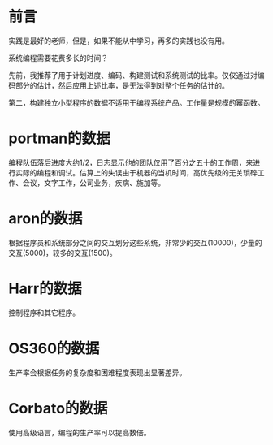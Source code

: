 # 前言

实践是最好的老师，但是，如果不能从中学习，再多的实践也没有用。

系统编程需要花费多长的时间？

先前，我推荐了用于计划进度、编码、构建测试和系统测试的比率。仅仅通过对编码部分的估计，然后应用上述比率，是无法得到对整个任务的估计的。

第二，构建独立小型程序的数据不适用于编程系统产品。工作量是规模的幂函数。

# portman的数据

编程队伍落后进度大约1/2，日志显示他的团队仅用了百分之五十的工作周，来进行实际的编程和调试。估算上的失误由于机器的当机时间，高优先级的无关琐碎工作、会议，文字工作，公司业务，疾病、施加等。

# aron的数据

根据程序员和系统部分之间的交互划分这些系统，非常少的交互(10000)，少量的交互(5000)，较多的交互(1500)。

# Harr的数据

控制程序和其它程序。

# OS360的数据

生产率会根据任务的复杂度和困难程度表现出显著差异。

# Corbato的数据

使用高级语言，编程的生产率可以提高数倍。